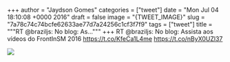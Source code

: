 
+++
author = "Jaydson Gomes"
categories = ["tweet"]
date = "Mon Jul 04 18:10:08 +0000 2016"
draft = false
image = "{TWEET_IMAGE}"
slug = "7a78c74c74bcfe62633ae77d7a24256c1cf3f7f9"
tags = ["tweet"]
title = """RT @braziljs: No blog: As..."""
+++
RT @braziljs: No blog: Assista aos vídeos do FrontInSM 2016 https://t.co/KfeCa1L4me https://t.co/nByX0UZl37

![](/images/tweet-media/750028939318464512-CmiHV_wWgAAwS1m.jpg)